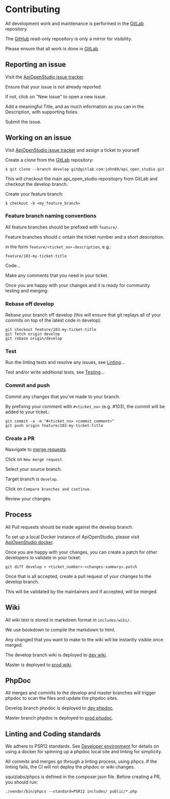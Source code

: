 Contributing
============

All development work and maintenance is performed in the [GitLab][gitlab]
repository.

The [GitHub][github] read-only repository is only a mirror for visibility.

Please ensure that all work is done in [GitLab][gitlab].

Reporting an issue
------------------

Visit the [ApiOpenStudio issue tracker][issues].

Ensure that your issue is not already reported.

If not, click on "New Issue" to open a new issue.

Add a meaningful Title, and as much information as you can in the Description,
with supporting fioles.

Submit the issue.

Working on an issue
-------------------

Visit [ApiOpenStudio issue tracker][issues] and assign a ticket to yourself

Create a clone from the [GitLab][gitlab] repository:

    $ git clone --branch develop git@gitlab.com:john89/api_open_studio.git

This will checkout the main api_open_studio repositopry from GitLab and checkout
the develop branch.

Create your feature branch:

    $ checkout -b <my_feature_branch>

### Feature branch naming conventions

All feature branches should be prefixed with ```feature/```.

Feature branches should c ontain the ticket number and a short description.

in the form ```feature/<ticket_no>-description```, e.g.:

    feature/103-my-ticket-title

Code...

Make any comments that you need in your ticket.

Once you are happy with your changes and it is ready for community testing and
merging:

### Rebase off develop

Rebase your branch off develop (this will ensure that git replays all of your
commits on top of the latest code in develop):

    git checkout feature/103-my-ticket-title
    git fetch origin develop
    git rebase origin/develop

### Test

Run the linting tests and resolve any issues,
see [Linting](/developers/linting.html)...

Test and/or write additional tests, see [Testing](/developers/testing.html)...

### Commit and push

Commit any changes that you've made to your branch.

By prefixing your comment with ```#<ticket_no>``` (e.g. #103), the commit will
be added to your ticket.:

    git commit -a -m "#<ticket_no> <commit_comment>"
    git push origin feature/103-my-ticket-title

### Create a PR

Nasvigate to [merge requests][merge_requests].

Click on ```New merge request```.

Select your source branch.

Target branch is ```develop```.

Click on ```Compare branches and continue```.

Review your changes.

Process
-------

All Pull requests should be made against the develop branch.

To set up a local Docker instance of ApiOpenStudio, please
visit [ApiOpenStudio docker][docker].

Once you are happy with your changes, you can create a patch for other
developers to validate in your ticket:

    git diff develop > <ticket_number>-<changes-summary>.patch

Once that is all accepted, create a pull request of your changes to the develop
branch.

This will be validated by the maintainers and if accepted, will be merged.

Wiki
----

All wiki text is stored in markdown format in ```includes/wiki/```.

We use bookdown to compile the markdown to html.

Any changed that you want to make to the wiki will be instantly visible once
merged.

The develop branch wiki is deployed to [dev wiki][dev_wiki].

Master is deployed to [prod wiki][prod_wiki].

PhpDoc
------

All merges and commits to the develop and master branches will trigger phpdoc to
scan the files and update the phpdoc sites.

Develop branch phpdoc is deployed to [dev phpdoc][dev_phpdoc].

Master branch phpdoc is deployed to [prod phpdoc][prod_phpdoc].

Linting and Coding standards
----------------------------

We adhere to PSR12 standards. See [Developer environment](/installation/docker/developer-environment.html) for details on
using a docker for spinning up a phpdoc local site and linting for simplicity.

All commits and merges go through a linting process, using phpcs. If the linting
fails, the CI will not deploy the phpdoc or wiki changes.

squizlabs/phpcs is defined in the composer.json file. Before creating a PR, you
should run:

    ./vendor/bin/phpcs --standard=PSR12 includes/ public/*.php

[gitlab]: https://gitlab.com/john89/api_open_studio

[github]: https://github.com/naala89/apiopenstudio

[issues]: https://gitlab.com/john89/api_open_studio/-/issues

[merge_requests]: https://gitlab.com/john89/api_open_studio/-/merge_requests

[docker]: https://gitlab.com/john89/api_open_studio_docker

[psr_12]: https://www.php-fig.org/psr/psr-12/

[dev_wiki]: https://dev.wiki.apiopenstudio.com

[prod_wiki]: https://wiki.apiopenstudio.com

[dev_phpdoc]: https://dev.phpdoc.apiopenstudio.com

[prod_phpdoc]: https://phpdoc.apiopenstudio.com

